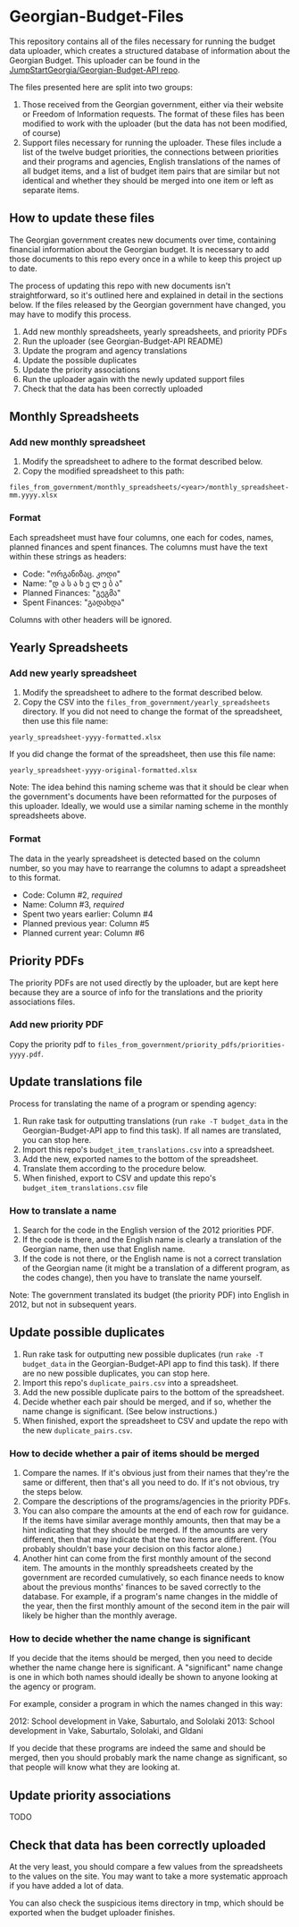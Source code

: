 # Georgian-Budget-Files

This repository contains all of the files necessary for running the budget data uploader, which creates a structured database of information about the Georgian Budget. This uploader can be found in the [JumpStartGeorgia/Georgian-Budget-API repo](https://github.com/JumpStartGeorgia/Georgian-Budget-API/).

The files presented here are split into two groups:
1. Those received from the Georgian government, either via their website or Freedom of Information requests. The format of these files has been modified to work with the uploader (but the data has not been modified, of course)
2. Support files necessary for running the uploader. These files include a list of the twelve budget priorities, the connections between priorities and their programs and agencies, English translations of the names of all budget items, and a list of budget item pairs that are similar but not identical and whether they should be merged into one item or left as separate items.

## How to update these files

The Georgian government creates new documents over time, containing financial information about the Georgian budget. It is necessary to add those documents to this repo every once in a while to keep this project up to date.

The process of updating this repo with new documents isn't straightforward, so it's outlined here and explained in detail in the sections below. If the files released by the Georgian government have changed, you may have to modify this process.

1. Add new monthly spreadsheets, yearly spreadsheets, and priority PDFs
2. Run the uploader (see Georgian-Budget-API README)
3. Update the program and agency translations
4. Update the possible duplicates
5. Update the priority associations
6. Run the uploader again with the newly updated support files
7. Check that the data has been correctly uploaded

## Monthly Spreadsheets

### Add new monthly spreadsheet

1. Modify the spreadsheet to adhere to the format described below.
1. Copy the modified spreadsheet to this path:

`files_from_government/monthly_spreadsheets/<year>/monthly_spreadsheet-mm.yyyy.xlsx`

### Format

Each spreadsheet must have four columns, one each for codes, names, planned finances and spent finances. The columns must have the text within these strings as headers:

* Code: "ორგანიზაც. კოდი"
* Name: "დ ა ს ა ხ ე ლ ე ბ ა"
* Planned Finances: "გეგმა"
* Spent Finances: "გადახდა"

Columns with other headers will be ignored.

## Yearly Spreadsheets

### Add new yearly spreadsheet

1. Modify the spreadsheet to adhere to the format described below.
1. Copy the CSV into the `files_from_government/yearly_spreadsheets` directory. If you did not need to change the format of the spreadsheet, then use this file name:

`yearly_spreadsheet-yyyy-formatted.xlsx`

If you did change the format of the spreadsheet, then use this file name:

`yearly_spreadsheet-yyyy-original-formatted.xlsx`

Note: The idea behind this naming scheme was that it should be clear when the government's documents have been reformatted for the purposes of this uploader. Ideally, we would use a similar naming scheme in the monthly spreadsheets above.

### Format

The data in the yearly spreadsheet is detected based on the column number, so you may have to rearrange the columns to adapt a spreadsheet to this format.

* Code: Column #2, *required*
* Name: Column #3, *required*
* Spent two years earlier: Column #4
* Planned previous year: Column #5
* Planned current year: Column #6

## Priority PDFs

The priority PDFs are not used directly by the uploader, but are kept here because they are a source of info for the translations and the priority associations files.

### Add new priority PDF

Copy the priority pdf to `files_from_government/priority_pdfs/priorities-yyyy.pdf`.

## Update translations file

Process for translating the name of a program or spending agency:

1. Run rake task for outputting translations (run `rake -T budget_data` in the Georgian-Budget-API app to find this task). If all names are translated, you can stop here.
1. Import this repo's `budget_item_translations.csv` into a spreadsheet.
1. Add the new, exported names to the bottom of the spreadsheet.
1. Translate them according to the procedure below.
1. When finished, export to CSV and update this repo's `budget_item_translations.csv` file

### How to translate a name

1. Search for the code in the English version of the 2012 priorities PDF.
1. If the code is there, and the English name is clearly a translation of the Georgian name, then use that English name.
1. If the code is not there, or the English name is not a correct translation of the Georgian name (it might be a translation of a different program, as the codes change), then you have to translate the name yourself.

Note: The government translated its budget (the priority PDF) into English in 2012, but not in subsequent years.

## Update possible duplicates

1. Run rake task for outputting new possible duplicates (run `rake -T budget_data` in the Georgian-Budget-API app to find this task). If there are no new possible duplicates, you can stop here.
1. Import this repo's `duplicate_pairs.csv` into a spreadsheet.
1. Add the new possible duplicate pairs to the bottom of the spreadsheet.
1. Decide whether each pair should be merged, and if so, whether the name change is significant. (See below instructions.)
1. When finished, export the spreadsheet to CSV and update the repo with the new `duplicate_pairs.csv`.

### How to decide whether a pair of items should be merged

1. Compare the names. If it's obvious just from their names that they're the same or different, then that's all you need to do. If it's not obvious, try the steps below.
1. Compare the descriptions of the programs/agencies in the priority PDFs.
1. You can also compare the amounts at the end of each row for guidance. If the items have similar average monthly amounts, then that may be a hint indicating that they should be merged. If the amounts are very different, then that may indicate that the two items are different. (You probably shouldn't base your decision on this factor alone.)
1. Another hint can come from the first monthly amount of the second item. The amounts in the monthly spreadsheets created by the government are recorded cumulatively, so each finance needs to know about the previous months' finances to be saved correctly to the database. For example, if a program's name changes in the middle of the year, then the first monthly amount of the second item in the pair will likely be higher than the monthly average.

### How to decide whether the name change is significant

If you decide that the items should be merged, then you need to decide whether the name change here is significant. A "significant" name change is one in which both names should ideally be shown to anyone looking at the agency or program.

For example, consider a program in which the names changed in this way:

2012: School development in Vake, Saburtalo, and Sololaki
2013: School development in Vake, Saburtalo, Sololaki, and Gldani

If you decide that these programs are indeed the same and should be merged, then you should probably mark the name change as significant, so that people will know what they are looking at.

## Update priority associations

TODO

## Check that data has been correctly uploaded

At the very least, you should compare a few values from the spreadsheets to the values on the site. You may want to take a more systematic approach if you have added a lot of data.

You can also check the suspicious items directory in tmp, which should be exported when the budget uploader finishes.

